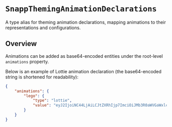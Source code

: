 # ``SnappThemingAnimationDeclarations``

A type alias for theming animation declarations, mapping animations to their representations and configurations.

## Overview

Animations can be added as base64-encoded entities under the root-level `animations` property.

Below is an example of Lottie animation declaration (the base64-encoded string is shortened for readability):

```json
{
    "animations": {
        "lego": {
            "type": "lottie",
            "value": "eyJ2IjoiNC44LjAiLCJtZXRhIjp7ImciOiJMb3R0aWVGaWxlcyBBRSAiLCJhIjoiIiwiayI6IiIsImQiOiIiLCJ0YyI6IiJ9LC..."
        }
    }
}
```
